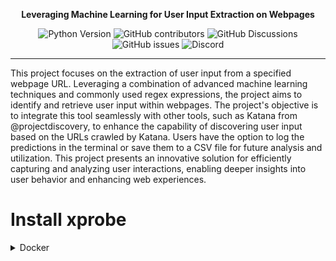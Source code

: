 <p align="center">
  <a style="font-weight: bold;">Leveraging Machine Learning for User Input Extraction on Webpages</a>
</p>

<p align="center">
  <img src="https://img.shields.io/badge/Python-3.10-blue.svg" alt="Python Version">
  <img alt="GitHub contributors" src="https://img.shields.io/github/contributors/UncoveredTensor/xprobe">
  <img alt="GitHub Discussions" src="https://img.shields.io/github/discussions/UncoveredTensor/xprobe">
  <img alt="GitHub issues" src="https://img.shields.io/github/issues/UncoveredTensor/xprobe">
  <img alt="Discord" src="https://img.shields.io/discord/1126322560393560204">
</p>

---

This project focuses on the extraction of user input from a specified webpage URL. Leveraging a combination of advanced machine learning techniques and commonly used regex expressions, the project aims to identify and retrieve user input within webpages. The project's objective is to integrate this tool seamlessly with other tools, such as Katana from @projectdiscovery, to enhance the capability of discovering user input based on the URLs crawled by Katana. Users have the option to log the predictions in the terminal or save them to a CSV file for future analysis and utilization. This project presents an innovative solution for efficiently capturing and analyzing user interactions, enabling deeper insights into user behavior and enhancing web experiences.

# Install xprobe

<details close>
<summary>Docker</summary>
<br>
  
    COMING SOON
</details>
